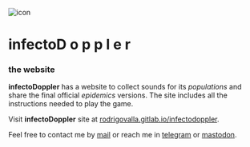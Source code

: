 ![icon](https://gitlab.com/rodrigovalla/infectodoppler/-/raw/master/public/assets/img/logo_64.png)
# infectoD o p p l e r

### the website

**infectoDoppler** has a website to collect sounds for its *populations* and share the final official
*epidemics* versions. The site includes all the instructions needed to play the game.  

Visit **infectoDoppler** site at [rodrigovalla.gitlab.io/infectodoppler](https://rodrigovalla.gitlab.io/infectodoppler).  

Feel free to contact me by [mail](mailto:rodrigovalla@protonmail.ch) or reach me in
[telegram](https://t.me/rvalla) or [mastodon](https://fosstodon.org/@rvalla).
